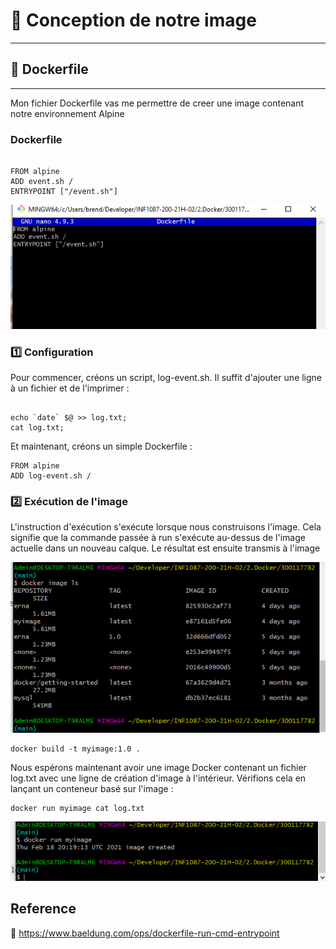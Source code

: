 # :round_pushpin: Conception de notre image
-----------------------------------
## :pushpin: Dockerfile
-------------------------------
  Mon fichier Dockerfile vas me permettre de creer une image contenant notre environnement Alpine 
 ### Dockerfile

```

FROM alpine
ADD event.sh /
ENTRYPOINT ["/event.sh"]

```

![images](Doc1.PNG)

### :one: Configuration

Pour commencer, créons un script, log-event.sh. Il suffit d'ajouter une ligne à un fichier et de l'imprimer :

```

echo `date` $@ >> log.txt;
cat log.txt;

```

Et maintenant, créons un simple Dockerfile :

```
FROM alpine
ADD log-event.sh /

```

### :two: Exécution de l'image

L'instruction d'exécution s'exécute lorsque nous construisons l'image. Cela signifie que la commande passée à run s'exécute au-dessus de l'image actuelle dans un nouveau calque. Le résultat est ensuite transmis à l'image

![images](doc2.PNG)

```
docker build -t myimage:1.0 .
```

Nous espérons maintenant avoir une image Docker contenant un fichier log.txt avec une ligne de création d'image à l'intérieur. Vérifions cela en lançant un conteneur basé sur l'image :

```
docker run myimage cat log.txt
```

![images](doc3.PNG)

## Reference

:link: https://www.baeldung.com/ops/dockerfile-run-cmd-entrypoint
